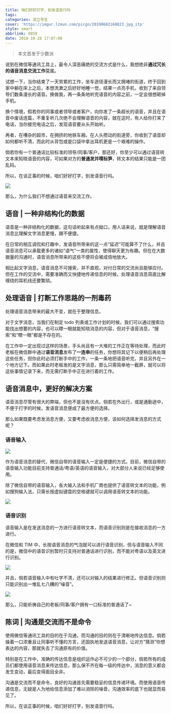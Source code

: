 ```yaml
---
title: 咱们好好打字，别发语音行吗
tags:
categories: 读立写生
cover: 'https://imgur.lzmun.com/picgo/20190602160823.jpg_itp'
style: smart
abbrlink: d859
date: 2018-10-28 17:07:08
---
```


> 本文首发于少数派

说到在微信等通讯工具上，最令人深恶痛绝的交流方式是什么，我想绝非**通过冗长的语音消息交流工作**莫属。

试想一下，当你结束了一天劳累的工作，坐车途径漫长而又拥堵的街道，终于回到家中躺在床上之后，本想洗漱之后好好地睡一觉，结果一点亮手机，收到了来自领导们数条漫长的语音。换做我，再一条条地听完语音的内容之前，一定会很想砸掉手机。

换个情境，假若你的同事或者领导或者客户，向你发了一条超长的语音，并且在语音中废话连篇，不重复听几次绝不会理解语音的内容，就在这时，有人给你打来了电话，当你接完电话之后，发现语音要从头开始听。

再者，在嘈杂的超市，在拥挤的地铁车厢，在人头攒动的街道旁，你收到了语音却如何都听不清，而此时从背包或是口袋中拿出耳机更是一个艰难的操作。

倘若你有一个普通话比较标准的领导/同事/客户，那还好，你至少可以通过语音转文本来知晓语音的内容，可如果对方的**普通发并噗标笋**，转文本的结果只能是一团乱码。

所以，在谈正事的时候，咱们好好打字，别发语音行吗。

![](https://imgur.lzmun.com/picgo/长篇语音.jpg)

那么，为什么我们不想通过语音来交流工作。

## 语音 | 一种非结构化的数据

语音是一种非结构化的数据，这句话听起来有点拗口，用人话来说，就是理解语音消息比理解文字消息更慢，跟不便捷。

在日常的相互调侃和打趣中，发语音所带来的这一点“延迟”可能算不了什么，并且语音消息可以承载更多的诸如“语气”一类的属性，使得聊天更为有趣。但在在大数据量的沟通时，语音消息所带来的这些不便将会被成倍地放大。

相比起文字消息，语音消息不可搜索，并不直观，对付日常的交流尚且能够应付。但在工作的交流中，需要准确而又快捷地传递信息的时候，处理语音消息简直比解缠绕的耳机线还要繁琐。

## 处理语音 | 打断工作思路的一剂毒药

处理语音消息带来的最大不变，就在于整理信息。

对于文字消息，当我们在制定 todo 列表或工作计划的时候，我们可以通过搜索功能找出想要的内容，也可以瞟一眼就能知晓消息的内容，但对于语音消息，“搜索”和“瞟一眼”都是不存在的。

在工作中一定出现过这样的场景，手头尚且有一大堆的工作正在等待处理，而此时老板在微信群中通过**语音消息**发布了**一连串**的任务，你想将其记下以便稍后再处理这些任务，但你此时必须打断手中的工作，一条一条地把语音听完，并且另外在一个地方记下。而如果此时老板发的是文字消息，那么只需简单地一截屏，就可以将这些事情记录下来，而无需打断手中正在进行着的工作。

## 语音消息中，更好的解决方案

语音消息尽管有很大的弊端，但也不是没有优点。倘若在外出行，或是通勤途中，不便于打字的时候，发语音消息便成了最方便的选择。

那么如果既要考虑发消息方便，又要考虑收消息方便，该如何选择发消息的方式呢？

### 语音输入

![](https://imgur.lzmun.com/picgo/语音输入.jpg)

作为语音消息的替代，微信自带的语音输入一定是便捷的方式。目前，微信自带的语音输入功能目前支持普通话/粤语/英语的语音输入，对大部分人来说已经足够使用。

除了微信自带的语音输入，各大输入法和手机厂商也提供了语音转文本的功能，例如搜狗输入法，只需长按虚拟键盘的空格键就可以调用语音转文本的功能。

![](https://imgur.lzmun.com/picgo/搜狗语音输入.jpg)

### 语音识别

语音输入是在发送消息的一方进行语音转文本，而语音识别则是在接收消息的一方进行。

在微信和 TIM 中，长按语音消息的气泡就可以进行语音识别，但与语音输入不同的是，微信中的语音识别暂时只支持对普通话进行识别，而不能对粤语以及英文进行识别。

![](https://imgur.lzmun.com/picgo/开启语音转文本功能.jpg)

并且，倘若语音输入中有吐字不清，还可以对输入的结果进行修正。但语音识别则只能识别出一堆乱七八糟的“噪音”。

![](https://imgur.lzmun.com/picgo/语音转文本乱码.jpg)

那么，只能祈祷自己的老板/同事/客户拥有一口标准的普通话了~

## 陈词 | 沟通是交流而不是命令

使用微信等通讯工具的目的在于沟通，而沟通的目的则在于清晰地传达信息。倘若操着一口浓重且让同事听不懂的方言，还固执地发送语音消息，让对方“猜测”你想表达的内容，那就失去了沟通原有的价值。

特别是在工作中，准确的传达信息是组织运作必不可少的一个部分，倘若所有的成员们都使用语音消息来传达信息，那么保不齐在每一级的传达中，消息的意义都会发生变动，最后变得面目全非。

沟通是交流而不是命令，良好的沟通首先需要稳妥的信息传递环境。而使用语音传递信息，无疑是人为地给信息添加了难以消除的噪音，沟通效率的底下也就显而易见了。

所以，在谈正事的时候，咱们好好打字，别发语音行吗。